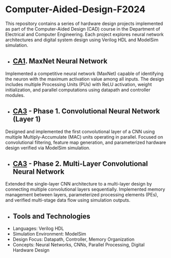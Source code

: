 # Computer-Aided-Design-F2024

This repository contains a series of hardware design projects implemented as part of the Computer-Aided Design (CAD) course in the Department of Electrical and Computer Engineering.
Each project explores neural network architectures and digital system design using Verilog HDL and ModelSim simulation.

- ## [CA1](https://github.com/MobinaMhr/Computer-Aided-Design-F2024/tree/main/CA1-Maxnet). MaxNet Neural Network
Implemented a competitive neural network (MaxNet) capable of identifying the neuron with the maximum activation value among all inputs.
The design includes multiple Processing Units (PUs) with ReLU activation, weight initialization, and parallel computations using datapath and controller modules.

- ## [CA3](https://github.com/MobinaMhr/Computer-Aided-Design-F2024/tree/main/CA3/trunk-P1/trunk) - Phase 1. Convolutional Neural Network (Layer 1)
Designed and implemented the first convolutional layer of a CNN using multiple Multiply-Accumulate (MAC) units operating in parallel.
Focused on convolutional filtering, feature map generation, and parameterized hardware design verified via ModelSim simulation.

- ## [CA3](https://github.com/MobinaMhr/Computer-Aided-Design-F2024/tree/main/CA3/trunk-P2/trunk) - Phase 2. Multi-Layer Convolutional Neural Network
Extended the single-layer CNN architecture to a multi-layer design by connecting multiple convolutional layers sequentially.
Implemented memory management between layers, parameterized processing elements (PEs), and verified multi-stage data flow using simulation outputs.


- ## Tools and Technologies
- Languages: Verilog HDL
- Simulation Environment: ModelSim
- Design Focus: Datapath, Controller, Memory Organization
- Concepts: Neural Networks, CNNs, Parallel Processing, Digital Hardware Design

